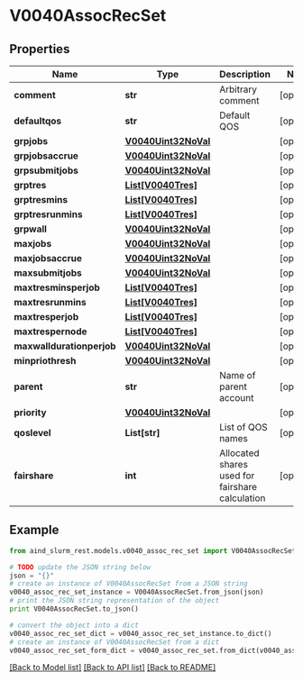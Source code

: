 # V0040AssocRecSet


## Properties

Name | Type | Description | Notes
------------ | ------------- | ------------- | -------------
**comment** | **str** | Arbitrary comment | [optional] 
**defaultqos** | **str** | Default QOS | [optional] 
**grpjobs** | [**V0040Uint32NoVal**](V0040Uint32NoVal.md) |  | [optional] 
**grpjobsaccrue** | [**V0040Uint32NoVal**](V0040Uint32NoVal.md) |  | [optional] 
**grpsubmitjobs** | [**V0040Uint32NoVal**](V0040Uint32NoVal.md) |  | [optional] 
**grptres** | [**List[V0040Tres]**](V0040Tres.md) |  | [optional] 
**grptresmins** | [**List[V0040Tres]**](V0040Tres.md) |  | [optional] 
**grptresrunmins** | [**List[V0040Tres]**](V0040Tres.md) |  | [optional] 
**grpwall** | [**V0040Uint32NoVal**](V0040Uint32NoVal.md) |  | [optional] 
**maxjobs** | [**V0040Uint32NoVal**](V0040Uint32NoVal.md) |  | [optional] 
**maxjobsaccrue** | [**V0040Uint32NoVal**](V0040Uint32NoVal.md) |  | [optional] 
**maxsubmitjobs** | [**V0040Uint32NoVal**](V0040Uint32NoVal.md) |  | [optional] 
**maxtresminsperjob** | [**List[V0040Tres]**](V0040Tres.md) |  | [optional] 
**maxtresrunmins** | [**List[V0040Tres]**](V0040Tres.md) |  | [optional] 
**maxtresperjob** | [**List[V0040Tres]**](V0040Tres.md) |  | [optional] 
**maxtrespernode** | [**List[V0040Tres]**](V0040Tres.md) |  | [optional] 
**maxwalldurationperjob** | [**V0040Uint32NoVal**](V0040Uint32NoVal.md) |  | [optional] 
**minpriothresh** | [**V0040Uint32NoVal**](V0040Uint32NoVal.md) |  | [optional] 
**parent** | **str** | Name of parent account | [optional] 
**priority** | [**V0040Uint32NoVal**](V0040Uint32NoVal.md) |  | [optional] 
**qoslevel** | **List[str]** | List of QOS names | [optional] 
**fairshare** | **int** | Allocated shares used for fairshare calculation | [optional] 

## Example

```python
from aind_slurm_rest.models.v0040_assoc_rec_set import V0040AssocRecSet

# TODO update the JSON string below
json = "{}"
# create an instance of V0040AssocRecSet from a JSON string
v0040_assoc_rec_set_instance = V0040AssocRecSet.from_json(json)
# print the JSON string representation of the object
print V0040AssocRecSet.to_json()

# convert the object into a dict
v0040_assoc_rec_set_dict = v0040_assoc_rec_set_instance.to_dict()
# create an instance of V0040AssocRecSet from a dict
v0040_assoc_rec_set_form_dict = v0040_assoc_rec_set.from_dict(v0040_assoc_rec_set_dict)
```
[[Back to Model list]](../README.md#documentation-for-models) [[Back to API list]](../README.md#documentation-for-api-endpoints) [[Back to README]](../README.md)


